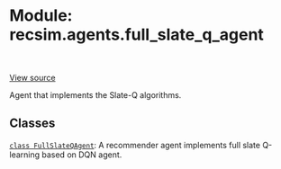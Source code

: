 <div itemscope itemtype="http://developers.google.com/ReferenceObject">
<meta itemprop="name" content="recsim.agents.full_slate_q_agent" />
<meta itemprop="path" content="Stable" />
</div>

# Module: recsim.agents.full_slate_q_agent

<table class="tfo-notebook-buttons tfo-api" align="left">
</table>

<a target="_blank" href="https://github.com/google-research/recsim/recsim/agents/full_slate_q_agent.py">View
source</a>

Agent that implements the Slate-Q algorithms.

<!-- Placeholder for "Used in" -->

## Classes

[`class FullSlateQAgent`](../../recsim/agents/full_slate_q_agent/FullSlateQAgent.md):
A recommender agent implements full slate Q-learning based on DQN agent.
